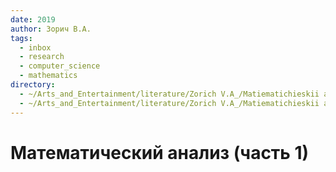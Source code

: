 ```yaml
---
date: 2019
author: Зорич В.А.
tags:
  - inbox
  - research
  - computer_science
  - mathematics
directory:
  - ~/Arts_and_Entertainment/literature/Zorich V.A_/Matiematichieskii analiz (chast' 1), 10-ie izdaniie (2378)/
  - ~/Arts_and_Entertainment/literature/Zorich V.A_/Matiematichieskii analiz (chast' 2), 9-ie izdaniie (2377)/
---
```


# Математический анализ (часть 1)

